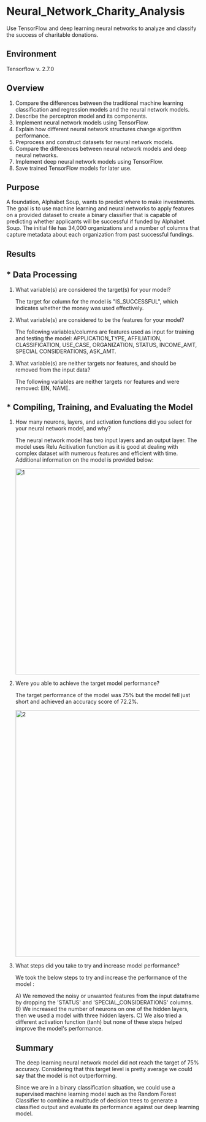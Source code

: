 # Neural_Network_Charity_Analysis

Use TensorFlow and deep learning neural networks to analyze and classify the success of charitable donations.

## Environment

Tensorflow v. 2.7.0

## Overview

1. Compare the differences between the traditional machine learning classification and regression models and the neural network models.
2. Describe the perceptron model and its components.
3. Implement neural network models using TensorFlow.
4. Explain how different neural network structures change algorithm performance.
5. Preprocess and construct datasets for neural network models.
6. Compare the differences between neural network models and deep neural networks.
7. Implement deep neural network models using TensorFlow.
8. Save trained TensorFlow models for later use.

## Purpose

A foundation, Alphabet Soup, wants to predict where to make investments. The goal is to use machine learning and neural networks to apply features on a provided dataset to create a binary classifier that is capable of predicting whether applicants will be successful if funded by Alphabet Soup. The initial file has 34,000 organizations and a number of columns that capture metadata about each organization from past successful fundings.

## Results

## * Data Processing

1. What variable(s) are considered the target(s) for your model?

    The target for column for the model is "IS_SUCCESSFUL", which indicates whether the money was used effectively.
    
2. What variable(s) are considered to be the features for your model?

    The following variables/columns are features used as input for training and testing the model: APPLICATION_TYPE, AFFILIATION, CLASSIFICATION, USE_CASE, ORGANIZATION, STATUS, INCOME_AMT, SPECIAL CONSIDERATIONS, ASK_AMT.
    
3. What variable(s) are neither targets nor features, and should be removed from the input data?

    The following variables are neither targets nor features and were removed: EIN, NAME.
    
## * Compiling, Training, and Evaluating the Model

1. How many neurons, layers, and activation functions did you select for your neural network model, and why?

    The neural network model has two input layers and an output layer. The model uses Relu Acitivation function as it is good at dealing with complex dataset with numerous features and efficient with time. Additional information on the model is provided below:
    
    <img width="538" alt="1" src="https://user-images.githubusercontent.com/88418201/147516980-4a90fab9-8cb4-4110-9b7e-34550113d8f0.png">
    
2. Were you able to achieve the target model performance?

    The target performance of the model was 75% but the model fell just short and achieved an accuracy score of 72.2%.
    
    <img width="644" alt="2" src="https://user-images.githubusercontent.com/88418201/147517043-311d17f0-1ca0-4acf-8b99-3b001eec5362.png">
    
3. What steps did you take to try and increase model performance?

    We took the below steps to try and increase the performance of the model :
    
    A) We removed the noisy or unwanted features from the input dataframe by dropping the 'STATUS' and 'SPECIAL_CONSIDERATIONS' columns.
    B) We increased the number of neurons on one of the hidden layers, then we used a model with three hidden layers.
    C) We also tried a different activation function (tanh) but none of these steps helped improve the model's performance.
    
    ## Summary
    
    The deep learning neural network model did not reach the target of 75% accuracy. Considering that this target level is pretty average we could say that the model is not outperforming.
    
    Since we are in a binary classification situation, we could use a supervised machine learning model such as the Random Forest Classifier to combine a multitude of decision trees to generate a
    classified output and evaluate its performance against our deep learning model.
    
        


    
